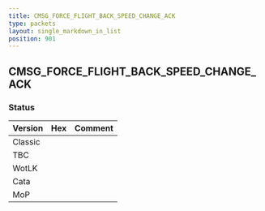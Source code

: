 ```yaml
---
title: CMSG_FORCE_FLIGHT_BACK_SPEED_CHANGE_ACK
type: packets
layout: single_markdown_in_list
position: 901
---
```


## CMSG_FORCE_FLIGHT_BACK_SPEED_CHANGE_ACK

### Status

Version | Hex | Comment
---------- | ---------- | ---------- 
Classic |  |  
TBC |  |  
WotLK |  |  
Cata |  |  
MoP |  |  